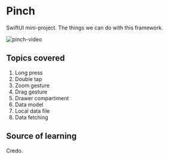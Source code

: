 # Pinch
SwiftUI mini-project. The things we can do with this framework.

![pinch-video](https://github.com/PuscasPaul/Pinch/assets/103600537/e4c62b02-746a-4dac-9cfc-cc87ad7adb95)

## Topics covered
1. Long press
2. Double tap
3. Zoom gesture
4. Drag gesture
5. Drawer compartiment
6. Data model
7. Local data file
8. Data fetching

## Source of learning
Credo.
